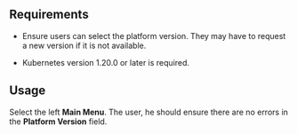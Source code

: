 ## Requirements

- Ensure users can select the platform version. They may have to request a new version if it is not available.

- Kubernetes version 1.20.0 or later is required.

## Usage

Select the left **Main Menu**. The user, he should ensure there are no errors in the **Platform Version** field.
